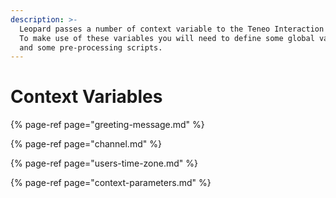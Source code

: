 ```yaml
---
description: >-
  Leopard passes a number of context variable to the Teneo Interaction Engine.
  To make use of these variables you will need to define some global variables
  and some pre-processing scripts.
---
```


# Context Variables

{% page-ref page="greeting-message.md" %}

{% page-ref page="channel.md" %}

{% page-ref page="users-time-zone.md" %}

{% page-ref page="context-parameters.md" %}



